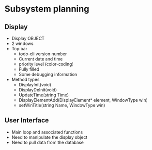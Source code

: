 # Subsystem planning

## Display
* Display OBJECT
* 2 windows
* Top bar
    * todo-cli version number
    * Current date and time
    * priority level (color-coding)
    * Fully filled
    * Some debugging information
* Method types
    * DisplayInit(void)
    * DisplayDeInit(void)
    * UpdateTime(string Time)
    * DisplayElementAdd(DisplayElement\* element, WindowType win)
    * setWinTitle(string Name, WindowType win)

## User Interface
* Main loop and associated functions
* Need to manipulate the display object
* Need to pull data from the database

